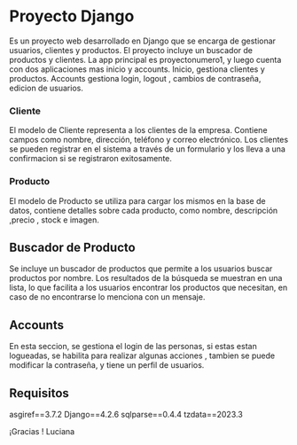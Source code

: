 # Proyecto Django

Es un proyecto web desarrollado en Django que se encarga de gestionar usuarios, clientes y productos. El proyecto incluye un buscador de productos y clientes.
La app principal es proyectonumero1, y luego cuenta con dos aplicaciones mas inicio y accounts.
Inicio, gestiona clientes y productos.
Accounts gestiona login, logout , cambios de contraseña, edicion de usuarios.


### Cliente

El modelo de Cliente representa a los clientes de la empresa. Contiene campos como nombre, dirección, teléfono y correo electrónico. Los clientes se pueden registrar en el sistema a través de un formulario y los lleva a una confirmacion si se registraron exitosamente.

### Producto

El modelo de Producto se utiliza para cargar los mismos en la base de  datos, contiene detalles sobre cada producto, como nombre, descripción ,precio , stock e imagen. 

## Buscador de Producto

Se incluye un buscador de productos que permite a los usuarios buscar productos por nombre. Los resultados de la búsqueda se muestran en una lista, lo que facilita a los usuarios encontrar los productos que necesitan, en caso de no encontrarse lo menciona con un mensaje.

## Accounts
En esta seccion, se gestiona el login de las personas, si estas estan logueadas, se habilita para realizar algunas acciones , tambien se puede modificar la contraseña, y tiene un perfil de usuarios.


## Requisitos

asgiref==3.7.2
Django==4.2.6
sqlparse==0.4.4
tzdata==2023.3

¡Gracias ! Luciana
